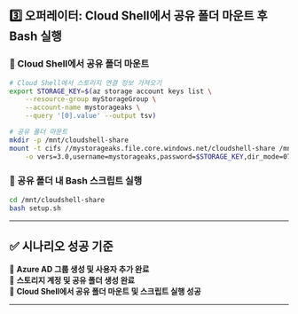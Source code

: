 
## **3️⃣ 오퍼레이터: Cloud Shell에서 공유 폴더 마운트 후 Bash 실행**  
### **🔹 Cloud Shell에서 공유 폴더 마운트**  
```bash
# Cloud Shell에서 스토리지 연결 정보 가져오기
export STORAGE_KEY=$(az storage account keys list \
    --resource-group myStorageGroup \
    --account-name mystorageaks \
    --query '[0].value' --output tsv)

# 공유 폴더 마운트
mkdir -p /mnt/cloudshell-share
mount -t cifs //mystorageaks.file.core.windows.net/cloudshell-share /mnt/cloudshell-share \
    -o vers=3.0,username=mystorageaks,password=$STORAGE_KEY,dir_mode=0777,file_mode=0777
```

### **🔹 공유 폴더 내 Bash 스크립트 실행**  
```bash
cd /mnt/cloudshell-share
bash setup.sh
```

---

## **✅ 시나리오 성공 기준**  
🔹 **Azure AD 그룹 생성 및 사용자 추가 완료**  
🔹 **스토리지 계정 및 공유 폴더 생성 완료**  
🔹 **Cloud Shell에서 공유 폴더 마운트 및 스크립트 실행 성공**  

---
